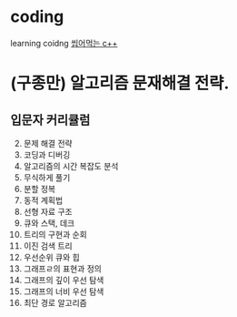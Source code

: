 # coding
learning coidng
[씹어먹는 c++](https://modoocode.com/187#google_vignette)

# (구종만) 알고리즘 문재해결 전략.
## 입문자 커리큘럼
2. 문제 해결 전략
3. 코딩과 디버깅
4. 알고리즘의 시간 복잡도 분석
6. 무식하게 풀기
7. 분할 정복
8. 동적 계획법
18. 선형 자료 구조
19. 큐와 스택, 데크
21. 트리의 구현과 순회
22. 이진 검색 트리
23. 우선순위 큐와 힙
27. 그래프ㄹ의 표현과 정의
28. 그래프의 깊이 우선 탐색
29. 그래프의 너비 우선 탐색
30. 최단 경로 알고리즘 
